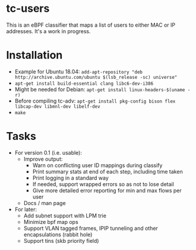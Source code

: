 # tc-users

This is an eBPF classifier that maps a list of users to either MAC or IP
addresses. It's a work in progress.

# Installation

- Example for Ubuntu 18.04: `add-apt-repository "deb http://archive.ubuntu.com/ubuntu $(lsb_release -sc) universe"`
- `apt-get install build-essential clang libc6-dev-i386`
- Might be needed for Debian: `apt-get install linux-headers-$(uname -r)`
- Before compiling tc-adv: `apt-get install pkg-config bison flex libcap-dev libmnl-dev libelf-dev`
- `make`

# Tasks

- For version 0.1 (i.e. usable):
  - Improve output:
    - Warn on conflicting user ID mappings during classify
    - Print summary stats at end of each step, including time taken
    - Print logging in a standard way
    - If needed, support wrapped errors so as not to lose detail
    - Give more detailed error reporting for min and max flows per user
  - Docs / man page
- For later:
  - Add subnet support with LPM trie
  - Minimize bpf map ops
  - Support VLAN tagged frames, IPIP tunneling and other encapsulations (rabbit hole)
  - Support tins (skb priority field)
